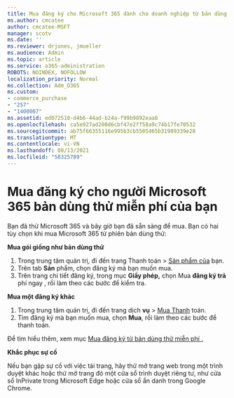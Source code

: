 ```yaml
---
title: Mua đăng ký cho Microsoft 365 dành cho doanh nghiệp từ bản dùng thử miễn phí của bạn
ms.author: cmcatee
author: cmcatee-MSFT
manager: scotv
ms.date: ''
ms.reviewer: drjones, jmueller
ms.audience: Admin
ms.topic: article
ms.service: o365-administration
ROBOTS: NOINDEX, NOFOLLOW
localization_priority: Normal
ms.collection: Adm_O365
ms.custom:
- commerce_purchase
- "257"
- "1400007"
ms.assetid: ed072510-d4b6-44ad-b24a-f99b9892eaa8
ms.openlocfilehash: ca5e927ad200d6cbf47e2ff58a9c74b17fe70532
ms.sourcegitcommit: ab75f66355116e995b3cb5505465b31989339e28
ms.translationtype: MT
ms.contentlocale: vi-VN
ms.lasthandoff: 08/13/2021
ms.locfileid: "58325789"
---
```

# <a name="buy-a-subscription-to-microsoft-365-from-your-free-trial"></a>Mua đăng ký cho người Microsoft 365 bản dùng thử miễn phí của bạn

Bạn đã thử Microsoft 365 và bây giờ bạn đã sẵn sàng để mua. Bạn có hai tùy chọn khi mua Microsoft 365 từ phiên bản dùng thử:
  
 **Mua gói giống như bản dùng thử**
  
1. Trong trung tâm quản  trị, đi đến trang Thanh toán \> [Sản phẩm của](https://go.microsoft.com/fwlink/p/?linkid=842054) bạn.
2. Trên tab **Sản** phẩm, chọn đăng ký mà bạn muốn mua.
3. Trên trang chi tiết đăng ký, trong mục **Giấy phép,** chọn Mua **đăng ký trả** phí ngay , rồi làm theo các bước để kiểm tra.
 
**Mua một đăng ký khác**
  
1. Trong trung tâm quản trị, đi đến trang dịch **vụ** \> [Mua Thanh](https://go.microsoft.com/fwlink/p/?linkid=868433) toán.
2. Tìm đăng ký mà bạn muốn mua, chọn **Mua**, rồi làm theo các bước để thanh toán.

Để tìm hiểu thêm, xem mục [Mua đăng ký từ bản dùng thử miễn phí .](https://docs.microsoft.com/microsoft-365/commerce/try-or-buy-microsoft-365#buy-a-subscription-from-your-free-trial)

**Khắc phục sự cố**

Nếu bạn gặp sự cố với việc tải trang, hãy thử mở trang web trong một trình duyệt khác hoặc thử mở trang đó một cửa sổ trình duyệt riêng tư, như cửa sổ InPrivate trong Microsoft Edge hoặc cửa sổ ẩn danh trong Google Chrome.